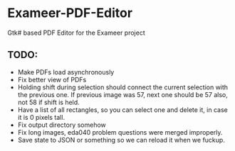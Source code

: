 Exameer-PDF-Editor
==================

Gtk# based PDF Editor for the Exameer project

## TODO:
*  Make PDFs load asynchronously
*  Fix better view of PDFs
*  Holding shift during selection should connect the current selection
   with the previous one. If previous image was 57, next one should be
   57 also, not 58 if shift is held.
*  Have a list of all rectangles, so you can select one and delete it,
   in case it is 0 pixels tall.
*  Fix output directory somehow
*  Fix long images, eda040 problem questions were merged improperly.
*  Save state to JSON or something so we can reload it when we fuckup.
